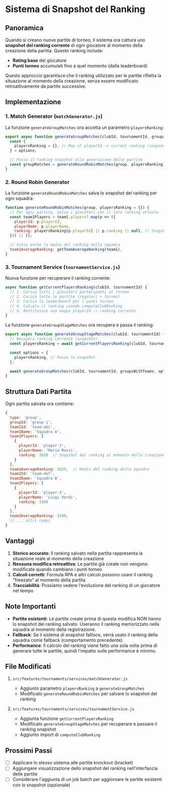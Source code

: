 # Sistema di Snapshot del Ranking

## Panoramica

Quando si creano nuove partite di torneo, il sistema ora cattura uno **snapshot del ranking corrente** di ogni giocatore al momento della creazione della partita. Questo ranking include:

- **Rating base** del giocatore
- **Punti torneo** accumulati fino a quel momento (dalla leaderboard)

Questo approccio garantisce che il ranking utilizzato per le partite rifletta la situazione al momento della creazione, senza essere modificato retroattivamente da partite successive.

## Implementazione

### 1. Match Generator (`matchGenerator.js`)

La funzione `generateGroupMatches` ora accetta un parametro `playersRanking`:

```javascript
export async function generateGroupMatches(clubId, tournamentId, groups, options = {}) {
  const {
    playersRanking = {}, // Map of playerId -> current ranking (snapshot)
  } = options;

  // Passa il ranking snapshot alla generazione delle partite
  const groupMatches = generateRoundRobinMatches(group, playersRanking);
}
```

### 2. Round Robin Generator

La funzione `generateRoundRobinMatches` salva lo snapshot del ranking per ogni squadra:

```javascript
function generateRoundRobinMatches(group, playersRanking = {}) {
  // Per ogni partita, salva i giocatori con il loro ranking attuale
  const team1Players = team1.players?.map(p => ({
    playerId: p.playerId,
    playerName: p.playerName,
    ranking: playersRanking[p.playerId] || p.ranking || null, // Snapshot
  })) || [];

  // Salva anche la media del ranking della squadra
  team1AverageRanking: getTeamAverageRanking(team1),
}
```

### 3. Tournament Service (`tournamentService.js`)

Nuova funzione per recuperare il ranking corrente:

```javascript
async function getCurrentPlayersRanking(clubId, tournamentId) {
  // 1. Carica tutti i giocatori partecipanti al torneo
  // 2. Carica tutte le partite (regolari + torneo)
  // 3. Carica la leaderboard per i punti torneo
  // 4. Calcola il ranking usando computeClubRanking
  // 5. Restituisce una mappa playerId -> ranking corrente
}
```

La funzione `generateGroupStageMatches` ora recupera e passa il ranking:

```javascript
export async function generateGroupStageMatches(clubId, tournamentId) {
  // Recupera ranking corrente (snapshot)
  const playersRanking = await getCurrentPlayersRanking(clubId, tournamentId);

  const options = {
    playersRanking, // Passa lo snapshot
  };

  await generateGroupMatches(clubId, tournamentId, groupsWithTeams, options);
}
```

## Struttura Dati Partita

Ogni partita salvata ora contiene:

```javascript
{
  type: 'group',
  groupId: 'group-1',
  team1Id: 'team-abc',
  team1Name: 'Squadra A',
  team1Players: [
    {
      playerId: 'player-1',
      playerName: 'Mario Rossi',
      ranking: 1650  // Snapshot del ranking al momento della creazione
    }
  ],
  team1AverageRanking: 1625,  // Media del ranking della squadra
  team2Id: 'team-def',
  team2Name: 'Squadra B',
  team2Players: [
    {
      playerId: 'player-3',
      playerName: 'Luigi Verdi',
      ranking: 1580
    }
  ],
  team2AverageRanking: 1590,
  // ... altri campi
}
```

## Vantaggi

1. **Storico accurato**: Il ranking salvato nella partita rappresenta la situazione reale al momento della creazione
2. **Nessuna modifica retroattiva**: Le partite già create non vengono modificate quando cambiano i punti torneo
3. **Calcoli corretti**: Formula RPA e altri calcoli possono usare il ranking "freezato" al momento della partita
4. **Tracciabilità**: Possiamo vedere l'evoluzione del ranking di un giocatore nel tempo

## Note Importanti

- **Partite esistenti**: Le partite create prima di questa modifica NON hanno lo snapshot del ranking salvato. Useranno il ranking memorizzato nella squadra al momento della registrazione.
- **Fallback**: Se il sistema di snapshot fallisce, verrà usato il ranking della squadra come fallback (comportamento precedente).
- **Performance**: Il calcolo del ranking viene fatto una sola volta prima di generare tutte le partite, quindi l'impatto sulle performance è minimo.

## File Modificati

1. `src/features/tournaments/services/matchGenerator.js`
   - Aggiunto parametro `playersRanking` a `generateGroupMatches`
   - Modificato `generateRoundRobinMatches` per salvare lo snapshot del ranking

2. `src/features/tournaments/services/tournamentService.js`
   - Aggiunta funzione `getCurrentPlayersRanking`
   - Modificato `generateGroupStageMatches` per recuperare e passare il ranking snapshot
   - Aggiunto import di `computeClubRanking`

## Prossimi Passi

- [ ] Applicare lo stesso sistema alle partite knockout (bracket)
- [ ] Aggiungere visualizzazione dello snapshot del ranking nell'interfaccia delle partite
- [ ] Considerare l'aggiunta di un job batch per aggiornare le partite esistenti con lo snapshot (opzionale)
